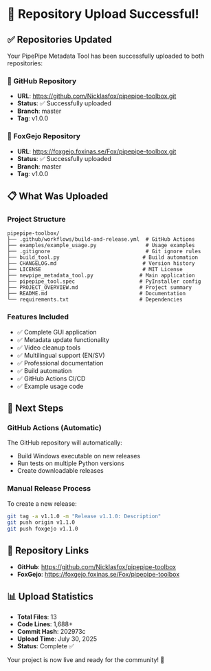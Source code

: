 # 🎉 Repository Upload Successful!

## ✅ Repositories Updated

Your PipePipe Metadata Tool has been successfully uploaded to both repositories:

### 🐙 GitHub Repository
- **URL**: https://github.com/Nicklasfox/pipepipe-toolbox.git
- **Status**: ✅ Successfully uploaded
- **Branch**: master
- **Tag**: v1.0.0

### 🦊 FoxGejo Repository  
- **URL**: https://foxgejo.foxinas.se/Fox/pipepipe-toolbox.git
- **Status**: ✅ Successfully uploaded
- **Branch**: master  
- **Tag**: v1.0.0

## 📋 What Was Uploaded

### Project Structure
```
pipepipe-toolbox/
├── .github/workflows/build-and-release.yml  # GitHub Actions
├── examples/example_usage.py                # Usage examples
├── .gitignore                               # Git ignore rules
├── build_tool.py                           # Build automation
├── CHANGELOG.md                            # Version history
├── LICENSE                                 # MIT License
├── newpipe_metadata_tool.py               # Main application
├── pipepipe_tool.spec                     # PyInstaller config
├── PROJECT_OVERVIEW.md                    # Project summary
├── README.md                              # Documentation
└── requirements.txt                       # Dependencies
```

### Features Included
- ✅ Complete GUI application
- ✅ Metadata update functionality
- ✅ Video cleanup tools
- ✅ Multilingual support (EN/SV)
- ✅ Professional documentation
- ✅ Build automation
- ✅ GitHub Actions CI/CD
- ✅ Example usage code

## 🚀 Next Steps

### GitHub Actions (Automatic)
The GitHub repository will automatically:
- Build Windows executable on new releases
- Run tests on multiple Python versions
- Create downloadable releases

### Manual Release Process
To create a new release:
```bash
git tag -a v1.1.0 -m "Release v1.1.0: Description"
git push origin v1.1.0
git push foxgejo v1.1.0
```

## 🔗 Repository Links

- **GitHub**: https://github.com/Nicklasfox/pipepipe-toolbox
- **FoxGejo**: https://foxgejo.foxinas.se/Fox/pipepipe-toolbox

## 📊 Upload Statistics

- **Total Files**: 13
- **Code Lines**: 1,688+
- **Commit Hash**: 202973c
- **Upload Time**: July 30, 2025
- **Status**: Complete ✅

Your project is now live and ready for the community! 🌟
